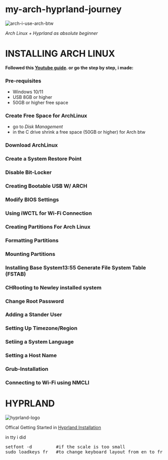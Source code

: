 # my-arch-hyprland-journey

![arch-i-use-arch-btw](https://github.com/user-attachments/assets/07acf7b1-9322-46cd-b3a0-d51dd0859532)

*Arch Linux + Hyprland as absolute beginner*

# INSTALLING ARCH LINUX

**Followed this [Youtube guide](https://youtu.be/1J_Z_pzzbMo?si=h1Wee8-VfmtQVQAS). or go the step by step, i made:**

### Pre-requisites ##
- Windows 10/11
- USB 8GB or higher
- 50GB or higher free space

### Create Free Space for ArchLinux
- go to *Disk Management*
- in the C drive shrink a free space (50GB or higher) for Arch btw

### Download ArchLinux

### Create a System Restore Point

### Disable Bit-Locker

### Creating Bootable USB W/ ARCH

### Modify BIOS Settings

### Using **iWCTL** for Wi-Fi Connection

### Creating Partitions For Arch Linux

### Formatting Partitions

### Mounting Partitions

### Installing Base System13:55 Generate File System Table (FSTAB)

### CHRooting to Newley installed system

### Change Root Password

### Adding a Stander User

### Setting Up Timezone/Region

### Setiing a System Language

### Setting a Host Name

### Grub-Installation 

### Connecting to Wi-Fi using NMCLI



# HYPRLAND

![hyprland-logo](https://github.com/user-attachments/assets/b5398999-a178-49e7-b2eb-0b17f8b0cb88) 

Offical Getting Started in [Hyprland Installation](https://wiki.hyprland.org/Getting-Started/Installation/) 

in tty i did 
<pre>
setfont -d         #if the scale is too small
sudo loadkeys fr   #to change keyboard layout from en to fr in my case
</pre>





















